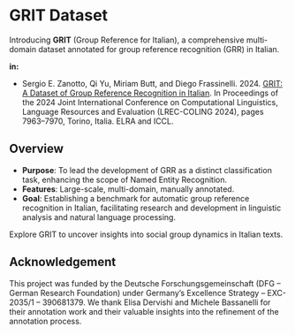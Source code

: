 # GRIT Dataset

Introducing **GRIT** (Group Reference for Italian), a comprehensive multi-domain dataset annotated for group reference recognition (GRR) in Italian. 

**in:** 
- Sergio E. Zanotto, Qi Yu, Miriam Butt, and Diego Frassinelli. 2024. [GRIT: A Dataset of Group Reference Recognition in Italian](https://aclanthology.org/2024.lrec-main.701). In Proceedings of the 2024 Joint International Conference on Computational Linguistics, Language Resources and Evaluation (LREC-COLING 2024), pages 7963–7970, Torino, Italia. ELRA and ICCL. 

## Overview

- **Purpose**: To lead the development of GRR as a distinct classification task, enhancing the scope of Named Entity Recognition.
- **Features**: Large-scale, multi-domain, manually annotated.
- **Goal**: Establishing a benchmark for automatic group reference recognition in Italian, facilitating research and development in linguistic analysis and natural language processing.

Explore GRIT to uncover insights into social group dynamics in Italian texts.

## Acknowledgement
This project was funded by the Deutsche Forschungsgemeinschaft (DFG – German Research Foundation) under Germany’s Excellence Strategy – EXC-2035/1 – 390681379. We thank Elisa Dervishi and Michele Bassanelli for their annotation work and their valuable insights into the refinement of the annotation process.
